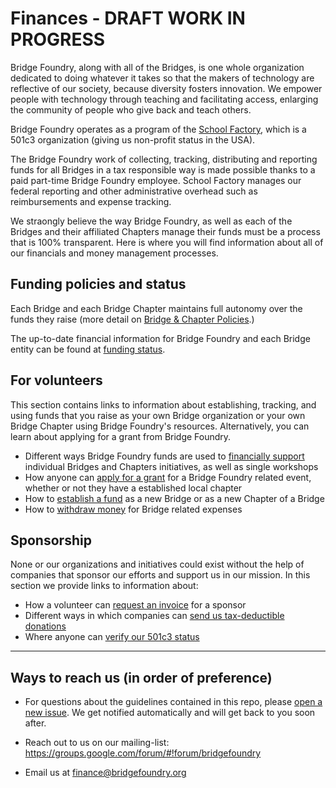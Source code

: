 # Finances - DRAFT WORK IN PROGRESS

Bridge Foundry, along with all of the Bridges, is one whole organization dedicated to doing whatever it takes so that the makers of technology are reflective of our society, because diversity fosters innovation. We empower people with technology through teaching and facilitating access, enlarging the community of people who give back and teach others.

Bridge Foundry operates as a program of the [School Factory](http://schoolfactory.org), which is a 501c3 organization (giving us non-profit status in the USA).

The Bridge Foundry work of collecting, tracking, distributing and reporting funds for all Bridges in a tax responsible way is made possible thanks to a paid part-time Bridge Foundry employee. School Factory manages our federal reporting and other administrative overhead such as reimbursements and expense tracking.

We straongly believe the way Bridge Foundry, as well as each of the Bridges and their affiliated Chapters manage their funds must be a process that is 100% transparent. Here is where you will find information about all of our financials and money management processes.

## Funding policies and status
Each Bridge and each Bridge Chapter maintains full autonomy over the funds they raise (more detail on [Bridge & Chapter Policies](funding/bridge-chapter-policies.md).)

The up-to-date financial information for Bridge Foundry and each Bridge entity can be found at [funding status](funding/status.md).

## For volunteers
This section contains links to information about establishing, tracking, and using funds that you raise as your own Bridge organization or your own Bridge Chapter using Bridge Foundry's resources. Alternatively, you can learn about applying for a grant from Bridge Foundry.

- Different ways Bridge Foundry funds are used to [financially support](financial-support) individual Bridges and Chapters initiatives, as well as single workshops
- How anyone can [apply for a grant](financial-support/workshop-grant-applications.md) for a Bridge Foundry related event, whether or not they have a established local chapter
- How to [establish a fund](sponsorship) as a new Bridge or as a new Chapter of a Bridge
- How to [withdraw money](using-funds) for Bridge related expenses

## Sponsorship
None or our organizations and initiatives could exist without the help of companies that sponsor our efforts and support us in our mission. In this section we provide links to information about:

- How a volunteer can [request an invoice](/sponsorship/request-invoice.md) for a sponsor
- Different ways in which companies can [send us tax-deductible donations](/sponsorship/submit-payment.md)
- Where anyone can [verify our 501c3 status](/sponsorship/verify-501c3-status.md)

----
## Ways to reach us (in order of preference)

- For questions about the guidelines contained in this repo, please [open a new issue](https://github.com/bridgefoundry/finances/issues). We get notified automatically and will get back to you soon after.

- Reach out to us on our mailing-list:
https://groups.google.com/forum/#!forum/bridgefoundry

- Email us at finance@bridgefoundry.org
